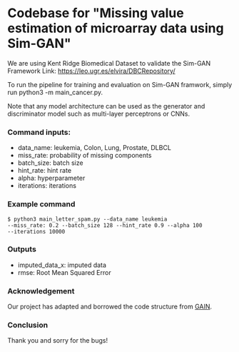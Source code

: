 # Codebase for "Missing value estimation of microarray data using Sim-GAN"

We are using Kent Ridge Biomedical Dataset to validate the Sim-GAN Framework
Link: https://leo.ugr.es/elvira/DBCRepository/

To run the pipeline for training and evaluation on Sim-GAN framwork, simply run 
python3 -m main_cancer.py.

Note that any model architecture can be used as the generator and 
discriminator model such as multi-layer perceptrons or CNNs. 

### Command inputs:

-   data_name: leukemia, Colon, Lung, Prostate, DLBCL
-   miss_rate: probability of missing components
-   batch_size: batch size
-   hint_rate: hint rate
-   alpha: hyperparameter
-   iterations: iterations

### Example command

```shell
$ python3 main_letter_spam.py --data_name leukemia 
--miss_rate: 0.2 --batch_size 128 --hint_rate 0.9 --alpha 100
--iterations 10000
```

### Outputs

-   imputed_data_x: imputed data
-   rmse: Root Mean Squared Error

### Acknowledgement 
Our project has adapted and borrowed the code structure from [GAIN](https://github.com/jsyoon0823/GAIN).

### Conclusion
Thank you and sorry for the bugs!


